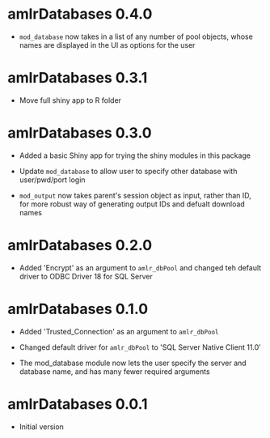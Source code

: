 # amlrDatabases 0.4.0

* `mod_database` now takes in a list of any number of pool objects, whose names are displayed in the UI as options for the user


# amlrDatabases 0.3.1

* Move full shiny app to R folder


# amlrDatabases 0.3.0

* Added a basic Shiny app for trying the shiny modules in this package

* Update `mod_database` to allow user to specify other database with user/pwd/port login

* `mod_output` now takes parent's session object as input, rather than ID, for more robust way of generating output IDs and defualt download names


# amlrDatabases 0.2.0

* Added 'Encrypt' as an argument to `amlr_dbPool` and changed teh default driver to ODBC Driver 18 for SQL Server


# amlrDatabases 0.1.0

* Added 'Trusted_Connection' as an argument to `amlr_dbPool`

* Changed default driver for `amlr_dbPool` to 'SQL Server Native Client 11.0'

* The mod_database module now lets the user specify the server and database name, and has many fewer required arguments


# amlrDatabases 0.0.1

* Initial version
